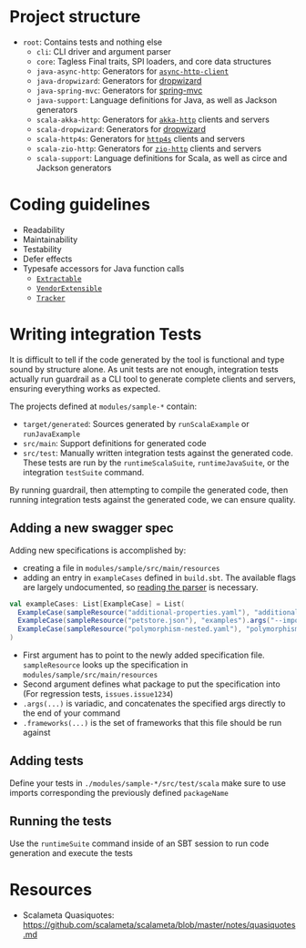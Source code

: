 Project structure
=================

- `root`: Contains tests and nothing else
  - `cli`: CLI driver and argument parser
  - `core`: Tagless Final traits, SPI loaders, and core data structures
  - `java-async-http`: Generators for [`async-http-client`](https://github.com/AsyncHttpClient/async-http-client)
  - `java-dropwizard`: Generators for [dropwizard](https://www.dropwizard.io/)
  - `java-spring-mvc`: Generators for [spring-mvc](https://spring.io/)
  - `java-support`: Language definitions for Java, as well as Jackson generators
  - `scala-akka-http`: Generators for [`akka-http`](https://doc.akka.io/docs/akka-http/current/index.html) clients and servers
  - `scala-dropwizard`: Generators for [dropwizard](https://www.dropwizard.io/)
  - `scala-http4s`: Generators for [`http4s`](https://http4s.org/) clients and servers
  - `scala-zio-http`: Generators for [`zio-http`](https://zio.github.io/zio-http/) clients and servers
  - `scala-support`: Language definitions for Scala, as well as circe and Jackson generators

Coding guidelines
=================

- Readability
- Maintainability
- Testability
- Defer effects
- Typesafe accessors for Java function calls
  - [`Extractable`](../modules/codegen/src/main/scala/dev/guardrail/extract/Extractable.scala)
  - [`VendorExtensible`](../modules/codegen/src/main/scala/dev/guardrail/extract/VendorExtension.scala)
  - [`Tracker`](../modules/codegen/src/main/scala/dev/guardrail/core/Tracker.scala)

Writing integration Tests
=========================

It is difficult to tell if the code generated by the tool is functional and type
sound by structure alone. As unit tests are not enough, integration tests
actually run guardrail as a CLI tool to generate complete clients and servers,
ensuring everything works as expected.

The projects defined at `modules/sample-*` contain:
 - `target/generated`: Sources generated by `runScalaExample` or `runJavaExample`
 - `src/main`: Support definitions for generated code
 - `src/test`: Manually written integration tests against the generated code. These tests are run by the `runtimeScalaSuite`, `runtimeJavaSuite`, or the integration `testSuite` command.

By running guardrail, then attempting to compile the generated code, then
running integration tests against the generated code, we can ensure quality.

Adding a new swagger spec
-------------------------

Adding new specifications is accomplished by:

 - creating a file in `modules/sample/src/main/resources`
 - adding an entry in `exampleCases` defined in `build.sbt`. The available flags are largely undocumented, so [reading the parser](https://github.com/guardrail-dev/guardrail/blob/master/modules/codegen/src/main/scala/dev/guardrail/core/CoreTermInterp.scala#L67-L91) is necessary.

```scala
val exampleCases: List[ExampleCase] = List(
  ExampleCase(sampleResource("additional-properties.yaml"), "additionalProperties"),
  ExampleCase(sampleResource("petstore.json"), "examples").args("--import", "support.PositiveLong"),
  ExampleCase(sampleResource("polymorphism-nested.yaml"), "polymorphismNested").frameworks(Set("akka-http", "http4s"))
)
```

- First argument has to point to the newly added specification file. `sampleResource` looks up the specification in `modules/sample/src/main/resources`
- Second argument defines what package to put the specification into (For regression tests, `issues.issue1234`)
- `.args(...)` is variadic, and concatenates the specified args directly to the end of your command
- `.frameworks(...)` is the set of frameworks that this file should be run against

Adding tests
------------

Define your tests in `./modules/sample-*/src/test/scala` make sure to use
imports corresponding the previously defined `packageName`

Running the tests
-----------------

Use the `runtimeSuite` command inside of an SBT session to run code generation and execute the tests

Resources
=========

- Scalameta Quasiquotes: https://github.com/scalameta/scalameta/blob/master/notes/quasiquotes.md
